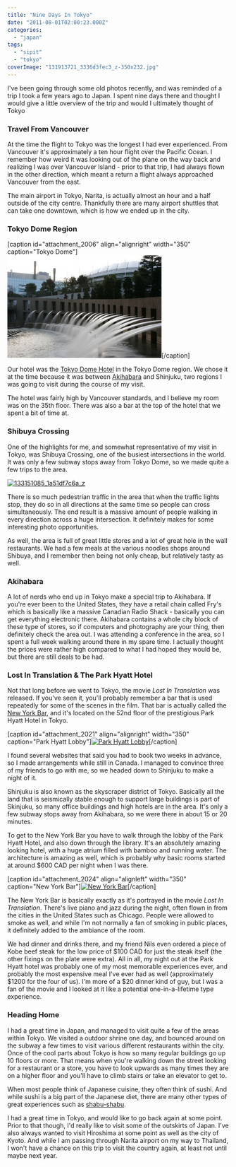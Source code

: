 ```yaml
---
title: "Nine Days In Tokyo"
date: "2011-08-01T02:00:23.000Z"
categories: 
  - "japan"
tags: 
  - "sipit"
  - "tokyo"
coverImage: "131913721_3336d3fec3_z-350x232.jpg"
---
```


I've been going through some old photos recently, and was reminded of a trip I took a few years ago to Japan. I spent nine days there and thought I would give a little overview of the trip and would I ultimately thought of Tokyo

### Travel From Vancouver

At the time the flight to Tokyo was the longest I had ever experienced. From Vancouver it's approximately a ten hour flight over the Pacific Ocean. I remember how weird it was looking out of the plane on the way back and realizing I was over Vancouver Island - prior to that trip, I had always flown in the other direction, which meant a return a flight always approached Vancouver from the east.

The main airport in Tokyo, Narita, is actually almost an hour and a half outside of the city centre. Thankfully there are many airport shuttles that can take one downtown, which is how we ended up in the city.

### Tokyo Dome Region

\[caption id="attachment\_2006" align="alignright" width="350" caption="Tokyo Dome"\][![](images/131913721_3336d3fec3_z-350x232.jpg "Tokyo Dome")](http://www.migratorynerd.com/wordpress/wp-content/uploads/2011/07/131913721_3336d3fec3_z.jpg)\[/caption\]

Our hotel was the [Tokyo Dome Hotel](http://www.tokyodome-hotels.co.jp/e/index.html) in the Tokyo Dome region. We chose it at the time because it was between [Akihabara](http://en.wikipedia.org/wiki/Akihabara) and Shinjuku, two regions I was going to visit during the course of my visit.

The hotel was fairly high by Vancouver standards, and I believe my room was on the 35th floor. There was also a bar at the top of the hotel that we spent a bit of time at.

### Shibuya Crossing

One of the highlights for me, and somewhat representative of my visit in Tokyo, was Shibuya Crossing, one of the busiest intersections in the world. It was only a few subway stops away from Tokyo Dome, so we made quite a few trips to the area.

[![](images/133151085_1a51df7c6a_z-350x232.jpg "133151085_1a51df7c6a_z")](http://www.migratorynerd.com/wordpress/wp-content/uploads/2011/07/133151085_1a51df7c6a_z.jpg)

There is so much pedestrian traffic in the area that when the traffic lights stop, they do so in all directions at the same time so people can cross simultaneously. The end result is a massive amount of people walking in every direction across a huge intersection. It definitely makes for some interesting photo opportunities.

As well, the area is full of great little stores and a lot of great hole in the wall restaurants. We had a few meals at the various noodles shops around Shibuya, and I remember then being not only cheap, but relatively tasty as well.

### Akihabara

A lot of nerds who end up in Tokyo make a special trip to Akihabara. If you're ever been to the United States, they have a retail chain called Fry's which is basically like a massive Canadian Radio Shack - basically you can get everything electronic there. Akihabara contains a whole city block of these type of stores, so if computers and photography are your thing, then definitely check the area out. I was attending a conference in the area, so I spent a full week walking around there in my spare time. I actually thought the prices were rather high compared to what I had hoped they would be, but there are still deals to be had.

### Lost In Translation & The Park Hyatt Hotel

Not that long before we went to Tokyo, the movie _Lost In Translation_ was released. If you've seen it, you'll probably remember a bar that is used repeatedly for some of the scenes in the film. That bar is actually called the [New York Bar](http://www.tokyo.park.hyatt.com/hyatt/hotels/entertainment/lounges/index.jsp), and it's located on the 52nd floor of the prestigious Park Hyatt Hotel in Tokyo.

\[caption id="attachment\_2021" align="alignright" width="350" caption="Park Hyatt Lobby"\][![](images/131916114_fecf564d1f_z-350x232.jpg "Park Hyatt Lobby")](http://www.migratorynerd.com/wordpress/wp-content/uploads/2011/07/131916114_fecf564d1f_z.jpg)\[/caption\]

I found several websites that said you had to book two weeks in advance, so I made arrangements while still in Canada. I managed to convince three of my friends to go with me, so we headed down to Shinjuku to make a night of it.

Shinjuku is also known as the skyscraper district of Tokyo. Basically all the land that is seismically stable enough to support large buildings is part of Skinjuku, so many office buildings and high hotels are in the area. It's only a few subway stops away from Akihabara, so we were there in about 15 or 20 minutes.

To get to the New York Bar you have to walk through the lobby of the Park Hyatt Hotel, and also down through the library. It's an absolutely amazing looking hotel, with a huge atrium filled with bamboo and running water. The architecture is amazing as well, which is probably why basic rooms started at around $600 CAD per night when I was there.

\[caption id="attachment\_2024" align="alignleft" width="350" caption="New York Bar"\][![](images/131916040_888b15bfbd_z-350x232.jpg "New York Bar")](http://www.migratorynerd.com/wordpress/wp-content/uploads/2011/07/131916040_888b15bfbd_z.jpg)\[/caption\]

The New York Bar is basically exactly as it's portrayed in the movie _Lost In Translation_. There's live piano and jazz during the night, often flown in from the cities in the United States such as Chicago. People were allowed to smoke as well, and while I'm not normally a fan of smoking in public places, it definitely added to the ambiance of the room.

We had dinner and drinks there, and my friend Nils even ordered a piece of Kobe beef steak for the low price of $100 CAD for just the steak itself (the other fixings on the plate were extra). All in all, my night out at the Park Hyatt hotel was probably one of my most memorable experiences ever, and probably the most expensive meal I've ever had as well (approximately $1200 for the four of us). I'm more of a $20 dinner kind of guy, but I was a fan of the movie and I looked at it like a potential one-in-a-lifetime type experience.

### Heading Home

I had a great time in Japan, and managed to visit quite a few of the areas within Tokyo. We visited a outdoor shrine one day, and bounced around on the subway a few times to visit various different restaurants within the city. Once of the cool parts about Tokyo is how so many regular buildings go up 10 floors or more. That means when you're walking down the street looking for a restaurant or a store, you have to look upwards as many times they are on a higher floor and you'll have to climb stairs or take an elevator to get to.

When most people think of Japanese cuisine, they often think of sushi. And while sushi is a big part of the Japanese diet, there are many other types of great experiences such as [shabu-shabu](http://en.wikipedia.org/wiki/Shabu-shabu).

I had a great time in Tokyo, and would like to go back again at some point. Prior to that though, I'd really like to visit some of the outskirts of Japan. I've also always wanted to visit Hiroshima at some point as well as the city of Kyoto. And while I am passing through Narita airport on my way to Thailand, I won't have a chance on this trip to visit the country again, at least not until maybe next year.
